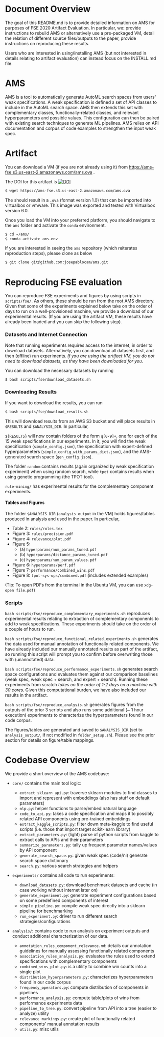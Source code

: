 # Document Overview
The goal of this README.md is to provide detailed information
on AMS for purposes of FSE 2020 Artifact Evaluation. In particular,
we: provide instructions to rebuild AMS or alternatively use a pre-packaged
VM, detail the relation of different source files/outputs to the paper,
provide instructions on reproducing these results.

Users who are interested in using/installing AMS (but not interested
in details relating to artifact evaluation) can instead focus on
the INSTALL.md file.

# AMS
AMS is a tool to automatically generate AutoML search spaces from
users' weak specifications. A weak specification is defined a set
of API classes to include in the AutoML search space. AMS then
extends this set with complementary classes, functionally-related classes,
and relevant hyperparameters and possible values. This configuration can
then be paired with existing search techniques to generate ML pipelines.
AMS relies on API documentation and corpus of code examples to strengthen
the input weak spec.

# Artifact
You can download a VM (if you are not already using it) from
https://ams-fse.s3.us-east-2.amazonaws.com/ams.ova .

The DOI for this artifact is
[![DOI](https://zenodo.org/badge/DOI/10.5281/zenodo.3870818.svg)](https://doi.org/10.5281/zenodo.3870818)


```bash
$ wget https://ams-fse.s3.us-east-2.amazonaws.com/ams.ova
```
The should result in a `.ova` (format version 1.0) that can be imported into
virtualbox or vmware. This image was exported and tested with Virtualbox version 6.0.

Once you load the VM into your preferred platform, you should navigate to
the `ams` folder and activate the `conda` environment.

```bash
$ cd ~/ams/
$ conda activate ams-env
```

If you are interested in seeing the `ams` repository (which
reiterates reproduction steps), please clone as below

```bash
$ git clone git@github.com:josepablocam/ams.git
```

# Reproducing FSE evaluation
You can reproduce FSE experiments and figures by using scripts in
`scripts/fse/`. As others, these should be run from the root AMS directory.
Given that some of the experiments explained below take on the order of days
to run on a well-provisioned machine, we provide a download of our experimental
results. (If you are using the artifact VM, these results have already been
loaded and you can skip the following step).

### Datasets and Internet Connection
Note that running experiments requires access to the internet, in order
to download datasets. Alternatively, you can download all datasets first,
and then (offline) run experiments. *If you are using the artifact VM,
you do not need to download datasets, as they have been downloaded for you*.

You can download the necessary datasets by running

```bash
$ bash scripts/fse/download_datasets.sh
```

### Downloading Results
If you want to download the results, you can run

```bash
$ bash scripts/fse/download_results.sh
```

This will download results from an AWS S3 bucket and will place results in
`$RESULTS` and `$ANALYSIS_DIR`. In particular,

`${RESULTS}` will now contain folders of the form `q[0-9]+`, one for each of
the 15 weak specifications in our experiments. In it, you will find the
weak specification (`simple_config.json`),
the specification with expert-defined hyperparameters (`simple_config_with_params_dict.json`), and the AMS-generated search space
(`gen_config.json`).

The folder `random` contains results (again organized by weak specification
experiment) when using random search, while `tpot` contains results
when using genetic programming (the TPOT tool).

`rule-mining/` has experimental results for the complementary component
experiments.

#### Tables and Figures

The folder `$ANALYSIS_DIR` (`analysis_output` in the VM) holds figures/tables produced in analysis
and used in the paper. In particular,

* Table 2: `rules/roles.tex`
* Figure 3: `rules/precision.pdf`
* Figure 4: `relevance/plot.pdf`
* Figure 5:
    - (a) `hyperparams/num_params_tuned.pdf`
    - (b) `hyperparams/distance_params_tuned.pdf`
    - (c) `hyperparams/num_param_values.pdf`
* Figure 6: `hyperparams/perf.pdf`
* Figure 7: `performance/combined_wins.pdf`
* Figure 8: `tpot-sys-ops/combined.pdf` (includes extended examples)

(Tip: To open PDFs from the terminal in the Ubuntu VM, you can use `xdg-open file.pdf`)

### Scripts
`bash scripts/fse/reproduce_complementary_experiments.sh` reproduces experimental results relating
to extraction of complementary components to add to weak specifications. These
experiments should take on the order of a couple of hours to run.

`bash scripts/fse/reproduce_functional_related_experiments.sh` generates the data used for
manual annotation of functionally related components. We have already included
our manually annotated results as part of the artifact, so running this script
will prompt you to confirm before overwriting those with (unannotated) data.

`bash scripts/fse/reproduce_performance_experiments.sh` generates search space configurations
and evaluates them against our comparison baselines (weak spec, weak spec + search,
and expert + search). Running these experiments from scratch *takes on the order
of 1-2 days on a machine with 30 cores*. Given this computational burden, we have
also included our results in the artifact.

`bash scripts/fse/reproduce_analysis.sh` generates figures from the outputs of the prior
3 scripts and also runs some additional (~ 1 hour execution) experiments to
characterize the hyperparameters found in our code corpus.

The figures/tables are generated and saved to `$ANALYSIS_DIR`
(set to `analysis_output/`, if not modified in `folder_setup.sh`).
Please see the prior section for details on figure/table mappings.



# Codebase Overview
We provide a short overview of the AMS codebase:

* `core/` contains the main tool logic:
  - `extract_sklearn_api.py`: traverse sklearn modules to find classes
  to import and represent with embeddings (also has stuff on default parameters)
  - `nlp.py`: helper functions to parse/embed natural language
  - `code_to_api.py`: takes a code specification and maps it to possibly
  related API components using pre-trained embeddings
  - `extract_kaggle_scripts.py`: filter down meta-kaggle to find useful scripts
  (i.e. those that import target scikit-learn library)
  - `extract_parameters.py`: (light) parse of python scripts from kaggle
  to extract calls to APIs and their parameters
  - `summarize_parameters.py`: tally up frequent parameter names/values
  by API component
  - `generate_search_space.py`: given weak spec (code/nl) generate
  search space dictionary
  - `search.py`: various search strategies and helpers


* `experiments/` contains all code to run experiments:
  - `download_datasets.py`: download benchmark datasets and cache (in case working without internet later on)
  - `generate_experiment.py`: generate experiment configurations based on some predefined components of interest
  - `simple_pipeline.py`: compile weak spec directly into a sklearn pipeline for benchmarking
  - `run_experiment.py`: driver to run different search strategies/configurations

* `analysis/`: contains code to run analysis on experiment outputs and conduct
additional characterization of our data.
  - `annotation_rules_component_relevance.md`: details our annotation guidelines for manually assessing functionally related components
  - `association_rules_analysis.py`: evaluates the rules used to extend specifications with complementary components
  - `combined_wins_plot.py`: is a utility to combine win counts into a single plot
  - `distribution_hyperparameters.py`: characterizes hyperparameters found in our code corpus
  - `frequency_operators.py`: compute distribution of components in pipelines
  - `performance_analysis.py`: compute table/plots of wins from performance experiments data
  - `pipeline_to_tree.py`: convert pipeline from API into a tree (easier to analyze) utility
  - `relevance_markings.py`: create plot of functionally related components' manual annotation results
  - `utils.py`: misc utils
